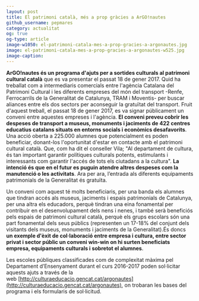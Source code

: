 ```yaml
---
layout: post
title: El patrimoni català, més a prop gràcies a ArGO!nautes 
github_username: pepmares
category: actualitat 
og: true
og-type: article
image-w1050: el-patrimoni-catala-mes-a-prop-gracies-a-argonautes.jpg
image: el-patrimoni-catala-mes-a-prop-gracies-a-argonautes-w525.jpg
image-caption: 
---
```


**ArGO!nautes és un programa d'ajuts per a sortides culturals al patrimoni cultural català** que es va presentar el passat 18 de gener 2017. Quid ha treballat com a intermediaris comercials entre l'agència Catalana del Patrimoni Cultural i les diferents empreses del món del transport -Renfe, Ferrocarrils de la Generalitat de Catalunya, TRAM i Moventis- per buscar aliances entre els dos sectors per aconseguir la gratuïtat del transport. Fruit d'aquest treball, el passat 18 de gener 2017, es va  signar públicament un conveni entre aquestes empreses i l'agència. **El conveni preveu cobrir les despeses de transport a museus, monuments i jaciments de 422 centres educatius catalans situats en entorns socials i econòmics desafavorits**. Una acció oberta a 225.000 alumnes que potencialment es poden beneficiar, donant-los l'oportunitat d'estar en contacte amb el patrimoni cultural català. Que, com ha dit el conseller Vila; "Al departament de cultura, és tan important garantir polítiques culturals potents, estimulants i interessants com garantir l'accés de tots els ciutadans a la cultura". **La intenció és que en el futur es puguin atendre altres despeses com la manutenció o les activitats**. Ara per ara, l’entrada als diferents equipaments patrimonials de la Generalitat és gratuïta.

Un conveni com aquest té molts beneficiaris, per una banda els alumnes que tindran accés als museus, jaciments i espais patrimonials de Catalunya, per una altra els educadors, perquè tindran una eina fonamental per contribuir en el desenvolupament dels nens i nenes, i també serà beneficiós pels espais de patrimoni cultural català, perquè els grups escolars són una part fonamental dels seus públics (representen un 17-18% del conjunt dels visitants dels museus, monuments i jaciments de la Generalitat).És doncs **un exemple d'èxit de col·laboració entre empresa i cultura, entre sector privat i sector públic un conveni win-win on hi surten beneficiats empresa, equipaments culturals i sobretot el alumnes**.

Les escoles públiques classificades com de complexitat màxima pel Departament d’Ensenyament durant el curs 2016-2017 poden sol·licitar aquests ajuts a través de la web [http://culturaeducacio.gencat.cat/argonautes](http://culturaeducacio.gencat.cat/argonautes), on trobaran les bases del programa i els formularis de sol·licitud.

